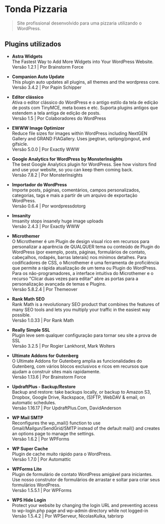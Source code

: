 # Tonda Pizzaria

> Site profissional desenvolvido para uma pizzaria utilizando o WordPress.

## Plugins utilizados

* <b>Astra Widgets</b> <br>
The Fastest Way to Add More Widgets into Your WordPress Website. <br>
Versão 1.2.1 | Por Brainstorm Force

* <b>Companion Auto Update</b> <br>
This plugin auto updates all plugins, all themes and the wordpress core. <br>
Versão 3.4.2 | Por Papin Schipper

* <b>Editor clássico</b> <br>
Ativa o editor clássico do WordPress e o antigo estilo da tela de edição de posts com TinyMCE, meta boxes e etc. Suporta plugins antigos que estendem a tela antiga de edição de posts. <br>
Versão 1.5 | Por Colaboradores do WordPress

* <b>EWWW Image Optimizer</b> <br>
Reduce file sizes for images within WordPress including NextGEN Gallery and GRAND FlAGallery. Uses jpegtran, optipng/pngout, and gifsicle. <br>
Versão 5.0.0 | Por Exactly WWW

* <b>Google Analytics for WordPress by MonsterInsights</b> <br>
The best Google Analytics plugin for WordPress. See how visitors find and use your website, so you can keep them coming back. <br>
Versão 7.8.2 | Por MonsterInsights

* <b>Importador do WordPress</b> <br>
Importe posts, páginas, comentários, campos personalizados, categorias, tags e mais a partir de um arquivo de exportação WordPress. <br>
Versão 0.6.4 | Por wordpressdotorg

* <b>Imsanity</b> <br>
Imsanity stops insanely huge image uploads <br>
Versão 2.4.3 | Por Exactly WWW

* <b>Microthemer</b> <br>
O Microthemer é um Plugin de design visual rico em recursos para personalizar a aparência de QUALQUER tema ou conteúdo de Plugin do WordPress (por exemplo, posts, páginas, formulários de contato, cabeçalhos, rodapés, barras laterais) nos mínimos detalhes. Para codificadores de CSS, o Microthemer é uma ferramenta de proficiência que permite a rápida atualização de um tema ou Plugin do WordPress. Para os não-programadores, a interface intuitiva do Microthemer e o recurso "Clicar duas vezes para editar" abre as portas para a personalização avançada de temas e Plugins. <br>
Versão 5.8.2.4 | Por Themeover

* <b>Rank Math SEO</b> <br>
Rank Math is a revolutionary SEO product that combines the features of many SEO tools and lets you multiply your traffic in the easiest way possible. <br>
Versão 1.0.33 | Por Rank Math

* <b>Really Simple SSL</b> <br>
Plugin leve sem qualquer configuração para tornar seu site a prova de SSL <br>
Versão 3.2.5 | Por Rogier Lankhorst, Mark Wolters

* <b>Ultimate Addons for Gutenberg</b> <br>
O Ultimate Addons for Gutenberg amplia as funcionalidades do Gutenberg, com vários blocos exclusivos e ricos em recursos que ajudam a construir sites mais rapidamente. <br>
Versão 1.13.6 | Por Brainstorm Force

* <b>UpdraftPlus - Backup/Restore</b> <br>
Backup and restore: take backups locally, or backup to Amazon S3, Dropbox, Google Drive, Rackspace, (S)FTP, WebDAV & email, on automatic schedules. <br>
Versão 1.16.17 | Por UpdraftPlus.Com, DavidAnderson

* <b>WP Mail SMTP</b> <br>
Reconfigures the wp_mail() function to use Gmail/Mailgun/SendGrid/SMTP instead of the default mail() and creates an options page to manage the settings. <br>
Versão 1.6.2 | Por WPForms

* <b>WP Super Cache</b> <br>
Plugin de cache muito rápido para o WordPress. <br>
Versão 1.7.0 | Por Automattic

* <b>WPForms Lite</b> <br>
Plugin de formulário de contato WordPress amigável para iniciantes. Use nosso construtor de formulários de arrastar e soltar para criar seus formulários WordPress. <br>
Versão 1.5.5.1 | Por WPForms

* <b>WPS Hide Login</b> <br>
Protect your website by changing the login URL and preventing access to wp-login.php page and wp-admin directory while not logged-in <br>
Versão 1.5.4.2 | Por WPServeur, NicolasKulka, tabrisrp
